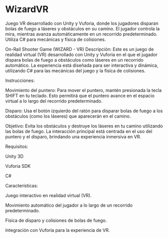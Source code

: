 # WizardVR

Juego VR desarrollado con Unity y Vuforia, donde los jugadores disparan bolas de fuego a láseres y obstáculos en su camino. El jugador controla la mira, mientras avanza automáticamente en un recorrido predeterminado. Utiliza C# para mecánicas y física de colisiones.

On-Rail Shooter Game (WIZARD - VR)
Descripción:
Este es un juego de realidad virtual (VR) desarrollado con Unity y Vuforia en el que el jugador dispara bolas de fuego a obstáculos como láseres en un recorrido automático. La experiencia está diseñada para ser interactiva y dinámica, utilizando C# para las mecánicas del juego y la física de colisiones.

Instrucciones:

Movimiento del puntero:
Para mover el puntero, mantén presionada la tecla SHIFT en tu teclado. Esto permitirá que el puntero avance en el espacio virtual a lo largo del recorrido predeterminado.

Disparo:
Usa el botón izquierdo del ratón para disparar bolas de fuego a los obstáculos (como los láseres) que aparecerán en el camino.

Objetivo:
Evita los obstáculos y destruye los láseres en tu camino utilizando las bolas de fuego. La interacción principal está centrada en el uso del puntero y el disparo, brindando una experiencia inmersiva en VR.

Requisitos:

Unity 3D

Vuforia SDK

C#

Características:

Juego interactivo en realidad virtual (VR).

Movimiento automático del jugador a lo largo de un recorrido predeterminado.

Física de disparo y colisiones de bolas de fuego.

Integración con Vuforia para la experiencia de VR.
